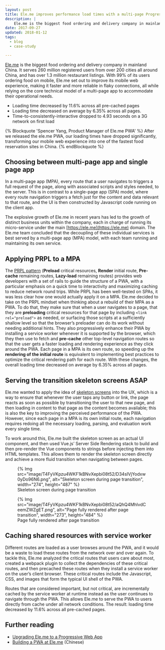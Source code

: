 ```yaml
---
layout: post
title: Ele.me improves performance load times with a multi-page Progressive Web App
description: |
    Ele.me is the biggest food ordering and delivery company in mainland China. They built their Progressive Web App (PWA) as a multi-page app to improve its mobile web experience, making it faster and more reliable in flaky connections, while accommodating their operational needs to best serve their customers.
date: 2017-09-27
updated: 2018-01-12
tags:
  - blog
  - case-study

---
```


[Ele.me](https://ele.me) is the biggest food ordering and delivery company
in mainland China. It serves 260 million registered users from over 200
cities all around China, and has over 1.3 million restaurant listings.
With 99% of its users ordering food on mobile, Ele.me set out to improve its
mobile web experience, making it faster and more reliable in flaky connections,
all while relying on the core technical model of a multi-page app to
accommodate their operational needs.

- Loading time decreased by 11.6% across all pre-cached pages
- Loading time decreased on average by 6.35% across all pages.
- Time-to-consistently-interactive dropped to 4.93 seconds on a 3G network on
  first load

{% Blockquote 'Spencer Yang, Product Manager of Ele.me PWA' %}
After we released the ele.me PWA, our loading times have dropped
significantly, transforming our mobile web experience into one of the
fastest food reservation sites in China.
{% endBlockquote %}

## Choosing between multi-page app and single page app

In a multi-page app (MPA), every route that a user navigates to triggers
a full request of the page, along with associated scripts and styles needed,
to the server. This is in contrast to a single-page app (SPA) model, where
every route navigation triggers a fetch just for the content and data
relevant to that route, and the UI is then constructed by Javascript code
running on the client app.

The explosive growth of Ele.me in recent years has led to the growth of
distinct business units within the company, each in charge of running its
micro-service under the main [https://ele.me](https://ele.me) domain. The
Ele.me team concluded that the decoupling of these individual services is
best served by a multi-page app (MPA) model, with each team running and
maintaining its own service.

## Applying PRPL to a MPA

The [PRPL pattern](https://developers.google.com/web/fundamentals/performance/prpl-pattern/) (**Preload**
critical resources, **Render** initial route, **Pre-cache** remaining routes,
**Lazy-load** remaining routes) provides web developers with a set of rails to
guide the structure of a PWA, with a particular emphasis on a quick time to
interactivity and maximizing caching to reduce network round trips. While PRPL
has been well-tested on SPAs, it was less clear how one would actually apply it
on a MPA. Ele.me decided to take on the PRPL mindset when thinking about a
rebuild of their MPA as a PWA. To do that, they make sure that when a user
navigates to a page, that they are **preloading** critical resources for that
page by including `<link rel="preload">` as needed, or surfacing those scripts
at a sufficiently shallow level so that the browser’s preloader can do its work
without needing additional hints. They also progressively enhance their PWA by
installing a service worker whenever it is supported by the browser, which they
then use to fetch and **pre-cache** other top-level navigation routes so that
the user gets a faster loading and rendering experience as they click around the
PWA. Each page in a MPA is its own route, so speeding up the **rendering of the
initial route** is equivalent to implementing best practices to optimize the
critical rendering path for each route. With these changes, the overall loading
time decreased on average by 6.35% across all pages.

## Serving the transition skeleton screens ASAP

Ele.me wanted to apply the idea of
[skeleton screens](https://medium.com/@owencm/reactive-web-design-the-secret-to-building-web-apps-that-feel-amazing-b5cbfe9b7c50)
into the UX, which is a way to ensure that whenever the user taps any button
or link, the page reacts as soon as possible by transitioning the user to that
new page, and then loading in content to that page as the content becomes
available; this is also the key to improving the perceived performance of
the PWA. However, since each page in a MPA is its own initial route, each
navigation requires redoing all the necessary loading, parsing, and evaluation
work every single time.

To work around this, Ele.me built the skeleton screen as an actual UI
component, and then used Vue.js’ Server Side Rendering stack to build and
then pre-render the Vue components to strings before injecting them into
HTML templates. This allows them to render the skeleton screen directly and
achieve a more fluid transition when navigating between pages.

<figure class="attempt-left">
  {% Img src="image/T4FyVKpzu4WKF1kBNvXepbi08t52/D34sIVjYodxw0yDo96N6.png", alt="Skeleton screen during page transition", width="274", height="487" %}
  <figcaption>Skeleton screen during page transition</figcaption>
</figure>
<figure class="attempt-right">
  {% Img src="image/T4FyVKpzu4WKF1kBNvXepbi08t52/aQhQ4MhlvdCeemZWZgET.png", alt="Page fully rendered after page transition", width="273", height="484" %}
  <figcaption>Page fully rendered after page transition</figcaption>
</figure>



## Caching shared resources with service worker

Different routes are loaded as a user browses around the PWA, and it would be a
waste to load these routes from the network over and over again. To tackle this,
Ele.me analyzed the critical routes that users care about most, created a
webpack plugin to collect the dependencies of these critical routes, and then
precached these routes when they install a service worker on the user’s client
browser. These critical routes include the Javascript, CSS, and images that form
the typical UI shell of the PWA.

Routes that are considered important, but not critical, are incrementally cached
by the service worker at runtime instead as the user continues to navigate
through the PWA. This allows Ele.me to serve the PWA to users directly from
cache under all network conditions. The result: loading time decreased by 11.6%
across all pre-cached pages.


## Further reading

- [Upgrading Ele.me to a Progressive Web App](https://medium.com/elemefe/upgrading-ele-me-to-progressive-web-app-2a446832e509)
- [Building a PWA at Ele.me](https://zhuanlan.zhihu.com/p/25800461) (Chinese)

